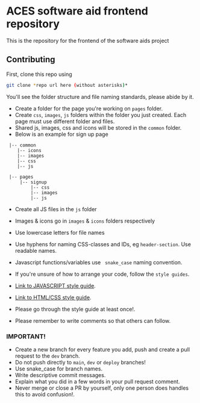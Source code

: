 #  ACES software aid frontend repository

This is the repository for the frontend of the software aids project

## Contributing

First, clone this repo using

```bash
git clone *repo url here (without asterisks)*
```
You'll see the folder structure and file naming standards, please abide by it.
* Create a folder for the page you're working on ```pages``` folder.
* Create ```css```, ```images```, ```js``` folders within the folder you just created. Each page must use different folder and files.
* Shared js, images, css and icons will be stored in the ```common``` folder.
* Below is an example for sign up page
```
 |-- common
    |-- icons
    |-- images
    |-- css
    |-- js

 |-- pages
     |-- signup
         |-- css
         |-- images
         |-- js
```
* Create all JS files in the ```js``` folder

* Images & icons go in ```images``` & ```icons``` folders respectively
* Use lowercase letters for file names
* Use hyphens for naming CSS-classes and IDs, eg ```header-section```. Use readable names.
* Javascript functions/variables use ``` snake_case``` naming convention.
* If you're unsure of how to arrange your code, follow the ```style guides```.
* [Link to JAVASCRIPT style guide](https://github.com/airbnb/javascript).
* [Link to HTML/CSS style guide](https://google.github.io/styleguide/htmlcssguide.html).
* Please go through the style guide at least once!.
* Please remember to write comments so that others can follow.

### IMPORTANT!
* Create a new branch for every feature you add, push and create a pull request to the ```dev``` branch.
* Do not push directly to ```main```, ```dev``` or ```deploy``` branches!
* Use snake_case for branch names.
* Write descriptive commit messages.
* Explain what you did in a few words in your pull request comment.
* Never merge or close a PR by yourself, only one person does handles this to avoid confusion!.
